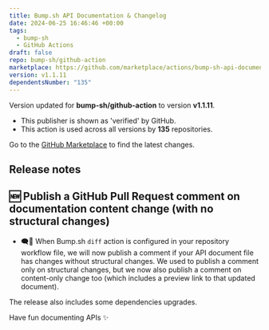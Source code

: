 ```yaml
---
title: Bump.sh API Documentation & Changelog
date: 2024-06-25 16:46:46 +00:00
tags:
  - bump-sh
  - GitHub Actions
draft: false
repo: bump-sh/github-action
marketplace: https://github.com/marketplace/actions/bump-sh-api-documentation-changelog
version: v1.1.11
dependentsNumber: "135"
---
```



Version updated for **bump-sh/github-action** to version **v1.1.11**.
- This publisher is shown as 'verified' by GitHub.
- This action is used across all versions by **135** repositories.

Go to the [GitHub Marketplace](https://github.com/marketplace/actions/bump-sh-api-documentation-changelog) to find the latest changes.

## Release notes

## :new: Publish a GitHub Pull Request comment on documentation content change (with no structural changes)
- 🗨️🔗 When Bump.sh `diff` action is configured in your repository workflow file, we will now publish a comment if your API document file has changes without structural changes. We used to publish a comment only on structural changes, but we now also publish a comment on content-only change too (which includes a preview link to that updated document).

The release also includes some dependencies upgrades.

Have fun documenting APIs ✨
